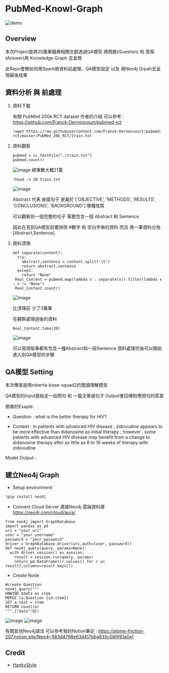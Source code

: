 # PubMed-Knowl-Graph
![demo](https://user-images.githubusercontent.com/70362842/151370302-779ae32c-5a78-44dc-8f11-792b96c47f16.gif)


##  Overview
本次Project是將20萬筆醫療相關文獻透過QA模型 將問題(Question) 和 答案(Answer)用 Knowledge Graph 去呈現

此Repo會教如何用Spark做資料前處理、QA模型設定 以及 用Neo4j Grpah去呈現最後成果

## 資料分析 與 前處理

1. 資料下載
   
   有關 PubMed 200k RCT dataset 作者的介紹 可以參考 : https://github.com/Franck-Dernoncourt/pubmed-rct
   
   ```shell
   !wget https://raw.githubusercontent.com/Franck-Dernoncourt/pubmed-rct/master/PubMed_20k_RCT/train.txt
   ```

2. 資料觀察

   ```shell
   pubmed = sc.textFile("./train.txt")
   pubmed.count()
   ```
   ![image](https://user-images.githubusercontent.com/70362842/151376340-ff4501ab-90a0-46ed-85da-5dd20d233828.png)
   總筆數大概21萬

  
   ```shell
   !head -n 20 train.txt
   ```
   ![image](https://user-images.githubusercontent.com/70362842/151374192-770df96d-2db5-41a6-91ae-f9d1dcec2889.png)
   
   Abstract 代表 後面句子 是屬於 ['OBJECTIVE', 'METHODS', 'RESULTS', 'CONCLUSIONS', 'BACKGROUND'] 哪種性質
   
   可以觀察到一個完整的句子 需要包含一個 Abstract 和 Sentence
   
   因此在丟到QA模型前要排除 #數字 和 空白字串的資料 而且 將一筆資料分為 [Abstract,Sentence]
   
3. 資料清理
   
   ```shell
   def separate(content):
     try:
       abstract,sentence = content.split('\t')
       return abstract,sentence
     except:
       return "None"
    Real_Content = pubmed.map(lambda x : separate(x)).filter(lambda x : x != "None")
    Real_Content.count()
   ```
   ![image](https://user-images.githubusercontent.com/70362842/151378698-9eed11cf-18e1-459d-8309-8f7f7d25c149.png)
   
   比清理前 少了3萬筆

   在觀察處理過後的資料
   ```shell
   Real_Content.take(20)
   ```
   ![image](https://user-images.githubusercontent.com/70362842/151379194-4c7fceab-2ef4-49d6-b32f-69fb38474830.png)
   
   可以發現每筆都有包含一種Abstract和一段Sentence
   資料處理完後可以開始進入到QA模型的步驟

## QA模型 Setting
 本次專案是用roberta-base-squad2的閱讀理解模型 
 
 QA模型的Input是給定一段問句 和 一篇文章或句子 Output會回傳對應問句的答案
 
 簡單的Exaple:
 
   + Question : what is the better therapy for HIV?
   
   + Context  : In patients with advanced HIV disease , zidovudine appears to be more effective than didanosine as initial therapy ; however , some patients with advanced HIV disease may benefit from a change to didanosine therapy after as little as 8 to 16 weeks of therapy with zidovudine
   
   Model Output : 

## 建立Neo4j Graph

- Setup environment

```shell
!pip install neo4j
```

- Connect Cloud Server 連接Neo4j 雲端資料庫 https://neo4j.com/cloud/aura/

```shell
from neo4j import GraphDatabase
import pandas as pd
uri = "your_uri"
user = "your_username"
password = "your_password"
driver = GraphDatabase.driver(uri,auth=(user, password))
def neo4j_query(query, params=None):
  with driver.session() as session:
    result = session.run(query, params)
    return pd.DataFrame([r.values() for r in result],columns=result.keys())
```
- Create Node 

```shell
#create Question
neo4j_query("""
UNWIND $data as item
MERGE (a:Question {id:item})
SET a.text = item
RETURN count(a)
""",{"data":Q})
```
![image](https://user-images.githubusercontent.com/70362842/151332064-3834e610-e601-4a96-8762-0c87d240a683.png) ![image](https://user-images.githubusercontent.com/70362842/151332176-b13c69b2-c38a-4d84-a59c-8a739fee1283.png)



  有關其他Neo4j語法 可以參考我的Notion筆記 : https://alpine-friction-207.notion.site/Neo4j-983d4798e63d417bba635c089f81a0e1

## Credit

- [HankyStyle](https://github.com/HankyStyle)
